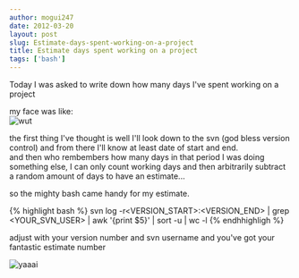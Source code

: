 ```yaml
---
author: mogui247
date: 2012-03-20
layout: post
slug: Estimate-days-spent-working-on-a-project
title: Estimate days spent working on a project 
tags: ['bash']
---
```


Today I was asked to write down how many days I've spent working on a project


my face was like:  
![wut](http://www.myfacewhen.com/images/390.jpg)


the first thing I've thought is well I'll look down to the svn (god bless version control) and from there I'll know at least date of start and end.    
and then who rembembers how many days in that period I was doing something else, I can only count working days and then arbitrarily subtract a random amount of days to have an estimate...     


so the mighty bash came handy for my estimate.


{% highlight bash %}
    svn log -r<VERSION_START>:<VERSION_END> | grep <YOUR_SVN_USER> | awk '{print $5}' |  sort -u | wc -l
{% endhhighligh %}

adjust with your version number and svn username and you've got your fantastic estimate number

![yaaai](http://www.myfacewhen.com/images/147.jpg)

